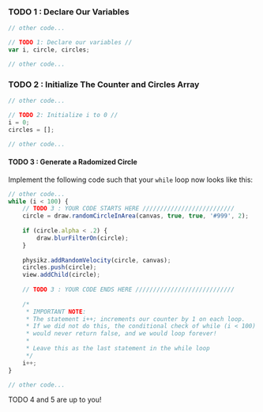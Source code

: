 ### TODO 1 : Declare Our Variables

````javascript
// other code...

// TODO 1: Declare our variables //
var i, circle, circles;

// other code...
````

### TODO 2 : Initialize The Counter and Circles Array

````javascript
// other code...

// TODO 2: Initialize i to 0 //
i = 0;
circles = [];

// other code...
````

#### TODO 3 : Generate a Radomized Circle

Implement the following code such that your `while` loop now looks like this:

````javascript
// other code...
while (i < 100) {
    // TODO 3 : YOUR CODE STARTS HERE //////////////////////////
    circle = draw.randomCircleInArea(canvas, true, true, '#999', 2);
					
    if (circle.alpha < .2) {
    	draw.blurFilterOn(circle);
    }
    
    physikz.addRandomVelocity(circle, canvas);
    circles.push(circle);
    view.addChild(circle);
    
    // TODO 3 : YOUR CODE ENDS HERE ////////////////////////////
					
	/*
	 * IMPORTANT NOTE: 
	 * The statement i++; increments our counter by 1 on each loop.
	 * If we did not do this, the conditional check of while (i < 100)
	 * would never return false, and we would loop forever!
	 *
	 * Leave this as the last statement in the while loop
	 */
    i++;
}

// other code...
````

TODO 4 and 5 are up to you!